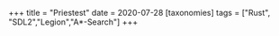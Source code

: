 +++
title = "Priestest"
date = 2020-07-28
[taxonomies]
tags = ["Rust", "SDL2","Legion","A*-Search"]
+++